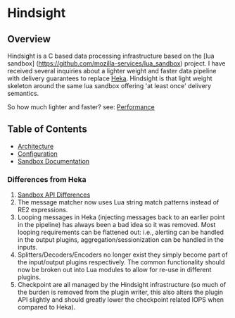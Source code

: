 # Hindsight

## Overview

Hindsight is a C based data processing infrastructure based on the [lua sandbox]
(https://github.com/mozilla-services/lua_sandbox) project.  I have received several inquiries 
about a lighter weight and faster data pipeline with delivery guarantees to replace
[Heka](https://github.com/mozilla-services/heka).  Hindsight is that light weight skeleton around
the same lua sandbox offering 'at least once' delivery semantics.

So how much lighter and faster? see: [Performance](performance.md)

## Table of Contents

* [Architecture](architecture.md)
* [Configuration](configuration.md)
* [Sandbox Documentation](https://github.com/mozilla-services/lua_sandbox/blob/master/docs/heka/index.md#heka-sandbox)


### Differences from Heka

1. [Sandbox API Differences](https://github.com/mozilla-services/lua_sandbox/blob/master/docs/heka/index.md#sandbox-api-changes-from-the-go-heka-sandbox)
1. The message matcher now uses Lua string match patterns instead of RE2 expressions.
1. Looping messages in Heka (injecting messages back to an earlier point in the 
   pipeline) has always been a bad idea so it was removed. Most looping 
   requirements can be flattened out: i.e., alerting can be handled in the
   output plugins, aggregation/sessionization can be handled in the inputs.
1. Splitters/Decoders/Encoders no longer exist they simply become part of the
   input/output plugins respectively. The common functionality should now be
   broken out into Lua modules to allow for re-use in different plugins.
1. Checkpoint are all managed by the Hindsight infrastructure (so much of the 
   burden is removed from the plugin writer, this also alters the plugin API
   slightly and should greatly lower the checkpoint related IOPS when compared
   to Heka).
